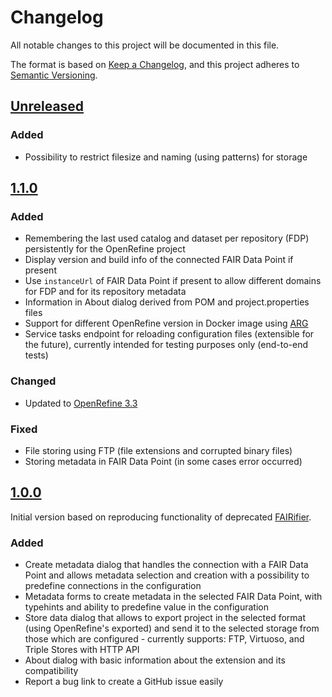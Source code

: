 # Changelog

All notable changes to this project will be documented in this file.

The format is based on [Keep a Changelog](https://keepachangelog.com/en/1.0.0/),
and this project adheres to [Semantic Versioning](https://semver.org/spec/v2.0.0.html).

## [Unreleased]

### Added

- Possibility to restrict filesize and naming (using patterns) for storage

## [1.1.0]

### Added

- Remembering the last used catalog and dataset per repository (FDP) persistently for the
  OpenRefine project
- Display version and build info of the connected FAIR Data Point if present
- Use `instanceUrl` of FAIR Data Point if present to allow different domains for FDP and for 
  its repository metadata
- Information in About dialog derived from POM and project.properties files
- Support for different OpenRefine version in Docker image using [ARG](https://docs.docker.com/engine/reference/builder/#arg)
- Service tasks endpoint for reloading configuration files (extensible for the future), currently
  intended for testing purposes only (end-to-end tests)

### Changed

- Updated to [OpenRefine 3.3](https://github.com/OpenRefine/OpenRefine/releases/tag/3.3)

### Fixed

- File storing using FTP (file extensions and corrupted binary files)
- Storing metadata in FAIR Data Point (in some cases error occurred)

## [1.0.0]

Initial version based on reproducing functionality of deprecated [FAIRifier](https://github.com/FAIRDataTeam/FAIRifier).

### Added

- Create metadata dialog that handles the connection with a FAIR Data Point and allows 
  metadata selection and creation with a possibility to predefine connections in the 
  configuration
- Metadata forms to create metadata in the selected FAIR Data Point, with typehints and 
  ability to predefine value in the configuration
- Store data dialog that allows to export project in the selected format (using OpenRefine's 
  exported) and send it to the selected storage from those which are configured - currently 
  supports: FTP, Virtuoso, and Triple Stores with HTTP API
- About dialog with basic information about the extension and its compatibility
- Report a bug link to create a GitHub issue easily

[Unreleased]: /../../compare/v1.0.0...develop
[1.0.0]: /../../tree/v1.0.0
[1.1.0]: /../../tree/v1.1.0
